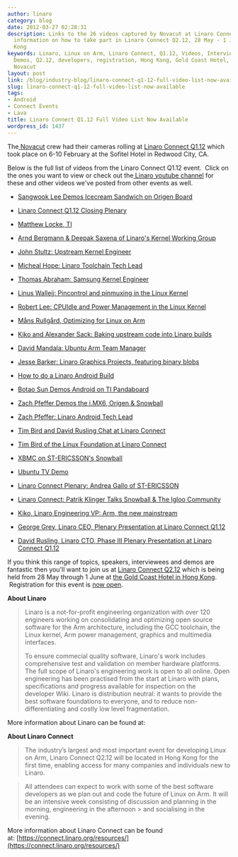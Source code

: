 ```yaml
---
author: linaro
category: blog
date: 2012-03-27 02:28:31
description: Links to the 26 videos captured by Novacut at Linaro Connect Q1.12 and
  information on how to take part in Linaro Connect Q2.12, 28 May - 1 June, in Hong
  Kong
keywords: Linaro, Linux on Arm, Linaro Connect, Q1.12, Videos, Interviews, Plenaries,
  Demos, Q2.12, developers, registration, Hong Kong, Gold Coast Hotel, May, June,
  Novacut
layout: post
link: /blog/industry-blog/linaro-connect-q1-12-full-video-list-now-available/
slug: linaro-connect-q1-12-full-video-list-now-available
tags:
- Android
- Connect Events
- Lava
title: Linaro Connect Q1.12 Full Video List Now Available
wordpress_id: 1437
---
```


The[ Novacut](https://launchpad.net/novacut) crew had their cameras rolling at [Linaro Connect Q1.12](https://connect.linaro.org/resources/) which took place on 6-10 February at the Sofitel Hotel in Redwood City, CA.

Below is the full list of videos from the Linaro Connect Q1.12 event.  Click on the ones you want to view or check out the[ Linaro youtube channel](http://www.youtube.com/user/LinaroOrg) for these and other videos we've posted from other events as well.

- [Sangwook Lee Demos Icecream Sandwich on Origen Board](http://www.youtube.com/watch?v=wfjqn06s4C8)

- [Linaro Connect Q1.12 Closing Plenary](http://www.youtube.com/watch?v=_HGrCdFA7L8)

- [Matthew Locke, TI](http://www.youtube.com/watch?v=_GtJHcv823g)

- [Arnd Bergmann & Deepak Saxena of Linaro's Kernel Working Group](http://www.youtube.com/watch?v=kIQ3ZLBTWF4)

- [John Stultz: Upstream Kernel Engineer](http://www.youtube.com/watch?v=UM_lBpbU1PQ)

- [Micheal Hope: Linaro Toolchain Tech Lead](http://www.youtube.com/watch?v=uOKUKxpJpP8)

- [Thomas Abraham: Samsung Kernel Engineer](http://www.youtube.com/watch?v=xnl5oE90qO0)

- [Linus Walleij: Pincontrol and pinmuxing in the Linux Kernel](http://www.youtube.com/watch?v=ZLl1IEzXezM)

- [Robert Lee: CPUIdle and Power Management in the Linux Kernel](http://www.youtube.com/watch?v=8BlYIPnMXgY)

- [Måns Rullgård, Optimizing for Linux on Arm](http://www.youtube.com/watch?v=5XdT57EC8nc)

- [Kiko and Alexander Sack: Baking upstream code into Linaro builds](http://www.youtube.com/watch?v=Nt4LMbViq1Y)

- [David Mandala: Ubuntu Arm Team Manager](http://www.youtube.com/watch?v=nE74336jvos)

- [Jesse Barker: Linaro Graphics Projects, featuring binary blobs](http://www.youtube.com/watch?v=1V6_UxS7qM8)

- [How to do a Linaro Android Build](http://www.youtube.com/watch?v=p5zWp8tZk0s)

- [Botao Sun Demos Android on TI Pandaboard](http://www.youtube.com/watch?v=5aVJ59L8uUA)

- [Zach Pfeffer Demos the i.MX6, Origen & Snowball](http://www.youtube.com/watch?v=_Nkg2EKh4lg)

- [Zach Pfeffer: Linaro Android Tech Lead](http://www.youtube.com/watch?v=HMtswzfl7-Y)

- [Tim Bird and David Rusling Chat at Linaro Connect](http://www.youtube.com/watch?v=xgdTzBl-3wQ)

- [Tim Bird of the Linux Foundation at Linaro Connect](http://www.youtube.com/watch?v=dub3HgezCAs)

- [XBMC on ST-ERICSSON's Snowball](http://www.youtube.com/watch?v=14p-WOFAWWw)

- [Ubuntu TV Demo](http://www.youtube.com/watch?v=tpIFaAxyFGE)

- [Linaro Connect Plenary: Andrea Gallo of ST-ERICSSON](http://www.youtube.com/watch?v=-WnsPPq_A50)

- [Linaro Connect: Patrik Klinger Talks Snowball & The Igloo Community](http://www.youtube.com/watch?v=cxYdyEEb9X4)

- [Kiko, Linaro Engineering VP: Arm, the new mainstream](http://www.youtube.com/watch?v=86Ox3wWOWTw)

- [George Grey, Linaro CEO, Plenary Presentation at Linaro Connect Q1.12](http://www.youtube.com/watch?v=Cl4Yr9rf7fQ)

- [David Rusling, Linaro CTO, Phase III Plenary Presentation at Linaro Connect Q1.12](http://www.youtube.com/watch?v=ZSoCCRF7Hl0)

If you think this range of topics, speakers, interviewees and demos are fantastic then you'll want to join us at [Linaro Connect Q2.12](https://connect.linaro.org/resources/) which is being held from 28 May through 1 June at [the Gold Coast Hotel in Hong Kong](https://connect.linaro.org/resources/#location).  Registration for this event is [now open](https://connect.linaro.org/register/).

**About Linaro**

> Linaro is a not-for-profit engineering organization with over 120 engineers working on consolidating and optimizing open source software for the Arm architecture, including the GCC toolchain,
> the Linux kernel, Arm power management, graphics and multimedia interfaces.
>
> To ensure commecial quality software, Linaro's work includes comprehensive test and validation on member hardware platforms. The full scope of Linaro's engineering work is open to all online. Open engineering has been practised from the
> start at Linaro with plans, specifications and progress available for inspection on the developer Wiki. Linaro is distribution neutral: it wants to provide the best software foundations to everyone, and to reduce non-differentiating and
> costly low level fragmentation.

More information about Linaro can be found at: [](/about/)

**About Linaro Connect**

> The industry’s largest and most important event for developing Linux on Arm, Linaro Connect Q2.12 will be located in Hong Kong for the first time, enabling access for many companies and individuals new to Linaro.

> All attendees can expect to work with some of the best software developers as we plan out and code the future of Linux on Arm. It will be an intensive week consisting of discussion and planning in the morning, engineering in the afternoon > and socialising in the evening.

More information about Linaro Connect can be found at: [https://connect.linaro.org/resources/](https://connect.linaro.org/resources/)